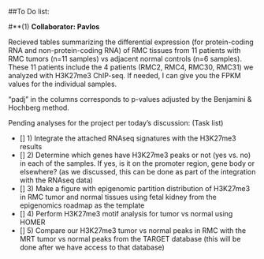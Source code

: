 
##To Do list:

#**(1) **Collaborator: Pavlos**

Recieved tables summarizing the differential expression (for protein-coding RNA and non-protein-coding RNA) of RMC tissues from 11 patients with RMC tumors (n=11 samples) vs adjacent normal controls (n=6 samples). These 11 patients include the 4 patients (RMC2, RMC4, RMC30, RMC31) we analyzed with H3K27me3 ChIP-seq. If needed, I can give you the FPKM values for the individual samples.

“padj” in the columns corresponds to p-values adjusted by the Benjamini & Hochberg method. 

Pending analyses for the project per today’s discussion: (Task list)
   - [] 1) Integrate the attached RNAseq signatures with the H3K27me3 results
   - [] 2) Determine which genes have H3K27me3 peaks or not (yes vs. no) in each of the samples. If yes, is it on the promoter    region,   gene body or elsewhere? (as we discussed, this can be done as part of the integration with the RNAseq data) 
   - [] 3) Make a figure with epigenomic partition distribution of H3K27me3 in RMC tumor and normal tissues using fetal kidney from the epigenomics roadmap as the template
   - [] 4) Perform H3K27me3 motif analysis for tumor vs normal using HOMER
   - [] 5) Compare our H3K27me3 tumor vs normal peaks in RMC with the MRT tumor vs normal peaks from the TARGET database (this will be done after we have access to that database)
